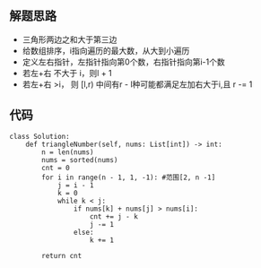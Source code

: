 ## 解题思路
+ 三角形两边之和大于第三边
+ 给数组排序，i指向遍历的最大数，从大到小遍历
+ 定义左右指针，左指针指向第0个数，右指针指向第i-1个数
+ 若左+右 不大于 i，则l + 1
+ 若左+右 >i， 则 [l,r) 中间有r - l种可能都满足左加右大于i,且 r -= 1



## 代码

```
class Solution:
    def triangleNumber(self, nums: List[int]) -> int:
        n = len(nums)
        nums = sorted(nums)
        cnt = 0
        for i in range(n - 1, 1, -1): #范围[2, n -1]
            j = i - 1
            k = 0
            while k < j:
                if nums[k] + nums[j] > nums[i]:
                    cnt += j - k
                    j -= 1
                else:
                    k += 1
                
        return cnt
```

